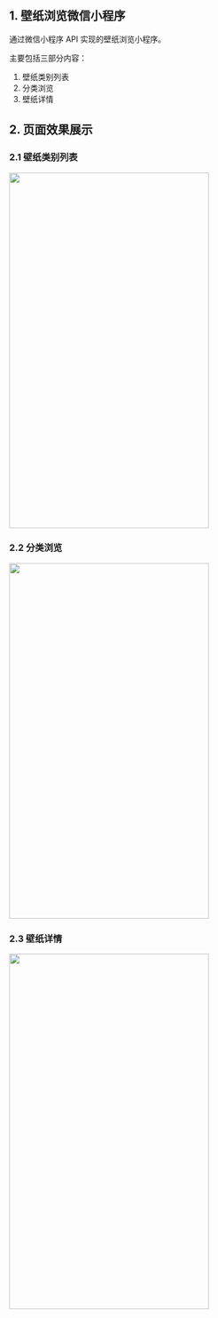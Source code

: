 ## 1. 壁纸浏览微信小程序

通过微信小程序 API 实现的壁纸浏览小程序。  

主要包括三部分内容：
1. 壁纸类别列表
2. 分类浏览
3. 壁纸详情


## 2. 页面效果展示

### 2.1 壁纸类别列表  

<img src="https://camo.githubusercontent.com/3877122caf4a38037f2e9790fb0494c097e3124c/687474703a2f2f6d2e717069632e636e2f7073633f2f56313061614763633232587a61672f57475a31613562544969635732692e4d38655a32384c504d674848306c6550763758414c66447749565a57733874596b446f5448496e5178564e4a72336a72373642415839682a4d577a4731427152306e36567a6c5121212f6226626f3d4f4153414277414141414152423473212672663d7669657765725f34" width=360 height=640 />

### 2.2 分类浏览  

<img src="https://camo.githubusercontent.com/c9195a4c7b9f5e1b76c729851e7b2a4025451182/687474703a2f2f6d2e717069632e636e2f7073633f2f56313061614763633232587a61672f57475a31613562544969635732692e4d38655a3238444869584d6c5862657243684c49734d4b507961436e5a392e4c6b572a51444e42627a2e787470593332756e7767593152624f6f414c316645466c56317276555121212f6226626f3d4f4153414277414141414152423473212672663d7669657765725f34" width=360 height=640 />

### 2.3 壁纸详情  

<img src="https://camo.githubusercontent.com/d9ab21a25a5393bc620a1609faf4ba760a4cc95b/687474703a2f2f6d2e717069632e636e2f7073633f2f56313061614763633232587a61672f57475a31613562544969635732692e4d38655a3238414b6f4737503962304c333451454576682e6e67752a2a4c412e6544664e2a3467423938663563415454373849705350574b69616b596d4b6f6f5654565451396721212f6226626f3d4f4153414277414141414152423473212672663d7669657765725f34" width=360 height=640 />
